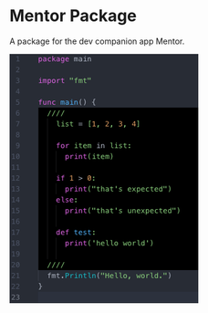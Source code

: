 # Mentor Package

A package for the dev companion app Mentor.

![A screenshot of your package](https://raw.githubusercontent.com/alexanderqchen/mentor-atom/master/example.png)
